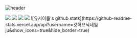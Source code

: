 ![header](https://capsule-render.vercel.app/api?type=transparent&color=auto&height=300&section=header&text=HosongGit&fontSize=90)

<img src="https://img.shields.io/badge/Flutter-02569B?style=for-the-badge&logo=Flutter&logoColor=white">
<img src="https://img.shields.io/badge/Django-092E20?style=for-the-badge&logo=Django&logoColor=white">
<img src="https://img.shields.io/badge/Flutter-02569B?style=for-the-badge&logo=Flutter&logoColor=white">
<img src="https://img.shields.io/badge/Flutter-02569B?style=for-the-badge&logo=Flutter&logoColor=white">
![유저이름's github stats](https://github-readme-stats.vercel.app/api?username=깃허브닉네임ju&show_icons=true&hide_border=true)
<!--
**hosoong/hosoong** is a ✨ _special_ ✨ repository because its `README.md` (this file) appears on your GitHub profile.

Here are some ideas to get you started:

- 🔭 I’m currently working on ...
- 🌱 I’m currently learning ...
- 👯 I’m looking to collaborate on ...
- 🤔 I’m looking for help with ...
- 💬 Ask me about ...
- 📫 How to reach me: ...
- 😄 Pronouns: ...
- ⚡ Fun fact: ...
-->
